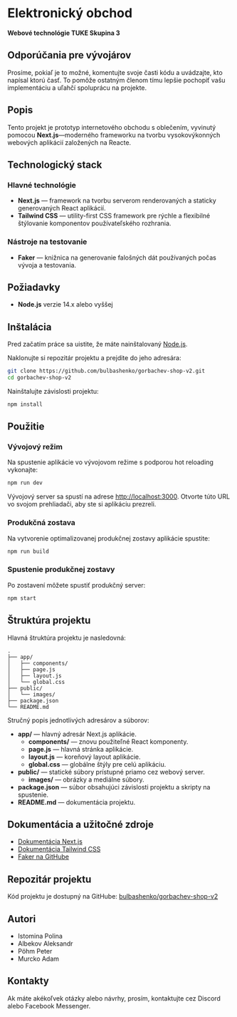 # Elektronický obchod

**Webové technológie TUKE Skupina 3**

## Odporúčania pre vývojárov

Prosíme, pokiaľ je to možné, komentujte svoje časti kódu a uvádzajte, kto napísal ktorú časť. To pomôže ostatným členom tímu lepšie pochopiť vašu implementáciu a uľahčí spoluprácu na projekte.

## Popis

Tento projekt je prototyp internetového obchodu s oblečením, vyvinutý pomocou **Next.js**—moderného frameworku na tvorbu vysokovýkonných webových aplikácií založených na Reacte.

## Technologický stack

### Hlavné technológie

- **Next.js** — framework na tvorbu serverom renderovaných a staticky generovaných React aplikácií.
- **Tailwind CSS** — utility-first CSS framework pre rýchle a flexibilné štýlovanie komponentov používateľského rozhrania.

### Nástroje na testovanie

- **Faker** — knižnica na generovanie falošných dát používaných počas vývoja a testovania.

## Požiadavky

- **Node.js** verzie 14.x alebo vyššej

## Inštalácia

Pred začatím práce sa uistite, že máte nainštalovaný [Node.js](https://nodejs.org/).

Naklonujte si repozitár projektu a prejdite do jeho adresára:

```bash
git clone https://github.com/bulbashenko/gorbachev-shop-v2.git
cd gorbachev-shop-v2
```

Nainštalujte závislosti projektu:

```bash
npm install
```

## Použitie

### Vývojový režim

Na spustenie aplikácie vo vývojovom režime s podporou hot reloading vykonajte:

```bash
npm run dev
```

Vývojový server sa spustí na adrese [http://localhost:3000](http://localhost:3000/). Otvorte túto URL vo svojom prehliadači, aby ste si aplikáciu prezreli.

### Produkčná zostava

Na vytvorenie optimalizovanej produkčnej zostavy aplikácie spustite:

```bash
npm run build
```

### Spustenie produkčnej zostavy

Po zostavení môžete spustiť produkčný server:

```bash
npm start
```

## Štruktúra projektu

Hlavná štruktúra projektu je nasledovná:

```
.
├── app/
│   ├── components/
│   ├── page.js
│   ├── layout.js
│   └── global.css
├── public/
│   └── images/
├── package.json
└── README.md
```

Stručný popis jednotlivých adresárov a súborov:

- **app/** — hlavný adresár Next.js aplikácie.
  - **components/** — znovu použiteľné React komponenty.
  - **page.js** — hlavná stránka aplikácie.
  - **layout.js** — koreňový layout aplikácie.
  - **global.css** — globálne štýly pre celú aplikáciu.
- **public/** — statické súbory prístupné priamo cez webový server.
  - **images/** — obrázky a mediálne súbory.
- **package.json** — súbor obsahujúci závislosti projektu a skripty na spustenie.
- **README.md** — dokumentácia projektu.

## Dokumentácia a užitočné zdroje

- [Dokumentácia Next.js](https://nextjs.org/docs)
- [Dokumentácia Tailwind CSS](https://tailwindcss.com/docs)
- [Faker na GitHube](https://github.com/faker-js/faker)

## Repozitár projektu

Kód projektu je dostupný na GitHube: [bulbashenko/gorbachev-shop-v2](https://github.com/bulbashenko/gorbachev-shop-v2)

## Autori

- Istomina Polina
- Albekov Aleksandr
- Pöhm Peter
- Murcko Adam

## Kontakty

Ak máte akékoľvek otázky alebo návrhy, prosím, kontaktujte cez Discord alebo Facebook Messenger.


